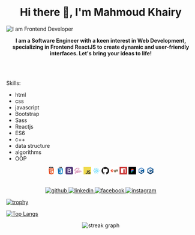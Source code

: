<h1 align="center">Hi there 👋, I'm Mahmoud Khairy</h1>


 ![I am Frontend Developer](https://ardas-it.com/uploads/images/blogs/giph.gif)


<p align="center">
  <strong>I am a Software Engineer with a keen interest in Web Development, specializing in Frontend ReactJS to create dynamic and user-friendly interfaces. Let's bring your ideas to life!</strong>
</p>
</br>
</br>

Skills:

* html
* css
* javascript
* Bootstrap
* Sass
* Reactjs
* ES6
* c++
* data structure
* algorithms
* OOP
  

  


<p align="center">
  <code><img height="20" alt="html" src="https://raw.githubusercontent.com/github/explore/80688e429a7d4ef2fca1e82350fe8e3517d3494d/topics/html/html.png"></code>
  <code><img height="20" alt="css" src="https://raw.githubusercontent.com/github/explore/80688e429a7d4ef2fca1e82350fe8e3517d3494d/topics/css/css.png"></code>
  <code><img height="20" alt="bootstrap" src="https://raw.githubusercontent.com/github/explore/80688e429a7d4ef2fca1e82350fe8e3517d3494d/topics/bootstrap/bootstrap.png"></code>
  <code><img height="20" alt="sass" src="https://raw.githubusercontent.com/github/explore/80688e429a7d4ef2fca1e82350fe8e3517d3494d/topics/sass/sass.png"></code>
  <code><img height="20" alt="javascript" src="https://raw.githubusercontent.com/github/explore/80688e429a7d4ef2fca1e82350fe8e3517d3494d/topics/javascript/javascript.png"></code>
  <code><img height="20" alt="react" src="https://raw.githubusercontent.com/github/explore/80688e429a7d4ef2fca1e82350fe8e3517d3494d/topics/react/react.png"></code>
  <code><img height="20" alt="github" src="https://raw.githubusercontent.com/github/explore/80688e429a7d4ef2fca1e82350fe8e3517d3494d/topics/github/github.png"></code>
  <code><img height="20" alt="git" src="https://raw.githubusercontent.com/github/explore/80688e429a7d4ef2fca1e82350fe8e3517d3494d/topics/git/git.png"></code>
  <code><img height="20" alt="npm" src="https://raw.githubusercontent.com/github/explore/80688e429a7d4ef2fca1e82350fe8e3517d3494d/topics/npm/npm.png"></code>
  <code><img height="20" alt="figma" src="https://raw.githubusercontent.com/github/explore/80688e429a7d4ef2fca1e82350fe8e3517d3494d/topics/figma/figma.png"></code>
   <code><img height="20" alt="cpp" src="https://raw.githubusercontent.com/github/explore/80688e429a7d4ef2fca1e82350fe8e3517d3494d/topics/c/c.png"></code>
  <code><img height="20" alt="cpp" src="https://raw.githubusercontent.com/github/explore/80688e429a7d4ef2fca1e82350fe8e3517d3494d/topics/cpp/cpp.png"></code>



</p>

</br>



<div align="center">
  <a href="https://github.com/mahmoudkhairy402">
    <img src="https://cdn.jsdelivr.net/npm/simple-icons@3.0.1/icons/github.svg" alt="github" height="40" style="fill: #222;">
  </a>
  <a href="https://www.linkedin.com/in/mahmoud-khairy-69601621b/">
    <img src="https://cdn.jsdelivr.net/npm/simple-icons@3.0.1/icons/linkedin.svg" alt="linkedin" height="40" style="fill: #307CAE;">
  </a>
  <a href="https://www.facebook.com/profile.php?id=100010137309005">
    <img src="https://cdn.jsdelivr.net/npm/simple-icons@3.0.1/icons/facebook.svg" alt="facebook" height="40" style="fill: #2176FF;">
  </a>
  <a href="https://www.instagram.com/mahmoud_khairy.74/">
    <img src="https://cdn.jsdelivr.net/npm/simple-icons@3.0.1/icons/instagram.svg" alt="instagram" height="40" style="fill: #FF2D44;">
  </a>
</div>




 <p align='center'>
   
[![trophy](https://github-profile-trophy.vercel.app/?username=mahmoudkhairy402)](https://github.com/ryo-ma/github-profile-trophy)

[![Top Langs](https://github-readme-stats.vercel.app/api/top-langs/?username=mahmoudkhairy402)](https://github.com/anuraghazra/github-readme-stats)

</p>
<div align="center">
  <img src="https://streak-stats.demolab.com?user=mahmoudkhairy402&locale=en&mode=daily&theme=dark&hide_border=false&border_radius=5&order=3" height="220" alt="streak graph"  />
</div>






<br />



 </p>
